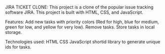 
JIRA TICKET CLONE:
This project is a clone of the popular issue tracking software JIRA. This project is built with HTML, CSS, and JavaScript.

Features:
Add new tasks with priority colors (Red for high, blue for medium, green for low, and yellow for very low).
Remove tasks.
Store tasks in local storage.

Technologies used:
HTML
CSS
JavaScript
shortid library to generate unique ids for tasks.
